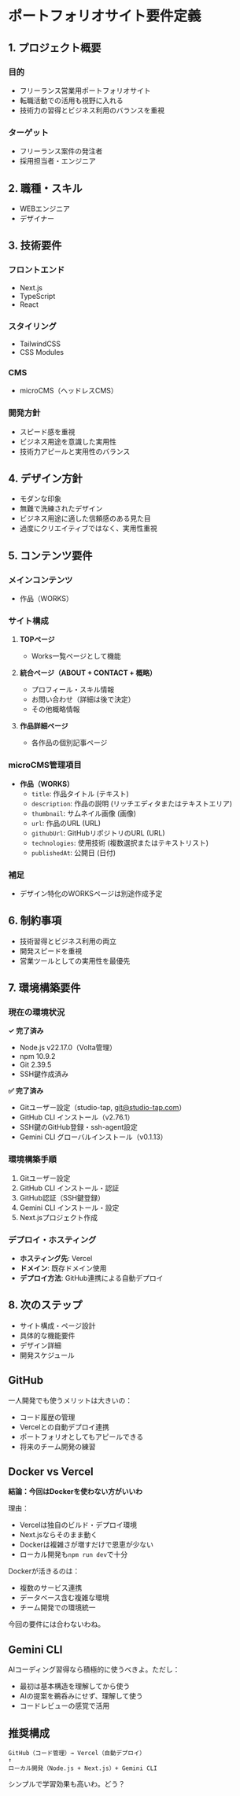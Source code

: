 # ポートフォリオサイト要件定義

## 1. プロジェクト概要

### 目的
- フリーランス営業用ポートフォリオサイト
- 転職活動での活用も視野に入れる
- 技術力の習得とビジネス利用のバランスを重視

### ターゲット
- フリーランス案件の発注者
- 採用担当者・エンジニア

## 2. 職種・スキル
- WEBエンジニア
- デザイナー

## 3. 技術要件

### フロントエンド
- Next.js
- TypeScript
- React

### スタイリング
- TailwindCSS
- CSS Modules

### CMS
- microCMS（ヘッドレスCMS）

### 開発方針
- スピード感を重視
- ビジネス用途を意識した実用性
- 技術力アピールと実用性のバランス

## 4. デザイン方針
- モダンな印象
- 無難で洗練されたデザイン
- ビジネス用途に適した信頼感のある見た目
- 過度にクリエイティブではなく、実用性重視

## 5. コンテンツ要件

### メインコンテンツ
- 作品（WORKS）

### サイト構成
1. **TOPページ**
   - Works一覧ページとして機能
   
2. **統合ページ（ABOUT + CONTACT + 概略）**
   - プロフィール・スキル情報
   - お問い合わせ（詳細は後で決定）
   - その他概略情報
   
3. **作品詳細ページ**
   - 各作品の個別記事ページ

### microCMS管理項目
- **作品（WORKS）**
  - `title`: 作品タイトル (テキスト)
  - `description`: 作品の説明 (リッチエディタまたはテキストエリア)
  - `thumbnail`: サムネイル画像 (画像)
  - `url`: 作品のURL (URL)
  - `githubUrl`: GitHubリポジトリのURL (URL)
  - `technologies`: 使用技術 (複数選択またはテキストリスト)
  - `publishedAt`: 公開日 (日付)

### 補足
- デザイン特化のWORKSページは別途作成予定

## 6. 制約事項
- 技術習得とビジネス利用の両立
- 開発スピードを重視
- 営業ツールとしての実用性を最優先

## 7. 環境構築要件

### 現在の環境状況

**✓ 完了済み**
- Node.js v22.17.0（Volta管理）
- npm 10.9.2
- Git 2.39.5
- SSH鍵作成済み

**✅ 完了済み**
- Gitユーザー設定（studio-tap, git@studio-tap.com）
- GitHub CLI インストール（v2.76.1）
- SSH鍵のGitHub登録・ssh-agent設定
- Gemini CLI グローバルインストール（v0.1.13）

### 環境構築手順
1. Gitユーザー設定
2. GitHub CLI インストール・認証
3. GitHub認証（SSH鍵登録）
4. Gemini CLI インストール・設定
5. Next.jsプロジェクト作成

### デプロイ・ホスティング
- **ホスティング先**: Vercel
- **ドメイン**: 既存ドメイン使用
- **デプロイ方法**: GitHub連携による自動デプロイ

## 8. 次のステップ
- サイト構成・ページ設計
- 具体的な機能要件
- デザイン詳細
- 開発スケジュール

## GitHub
一人開発でも使うメリットは大きいの：
- コード履歴の管理
- Vercelとの自動デプロイ連携
- ポートフォリオとしてもアピールできる
- 将来のチーム開発の練習

## Docker vs Vercel
**結論：今回はDockerを使わない方がいいわ**

理由：
- Vercelは独自のビルド・デプロイ環境
- Next.jsならそのまま動く
- Dockerは複雑さが増すだけで恩恵が少ない
- ローカル開発も`npm run dev`で十分

Dockerが活きるのは：
- 複数のサービス連携
- データベース含む複雑な環境
- チーム開発での環境統一

今回の要件には合わないわね。

## Gemini CLI
AIコーディング習得なら積極的に使うべきよ。ただし：
- 最初は基本構造を理解してから使う
- AIの提案を鵜呑みにせず、理解して使う
- コードレビューの感覚で活用

## 推奨構成
```
GitHub（コード管理）→ Vercel（自動デプロイ）
↑
ローカル開発（Node.js + Next.js）+ Gemini CLI
```

シンプルで学習効果も高いわ。どう？
